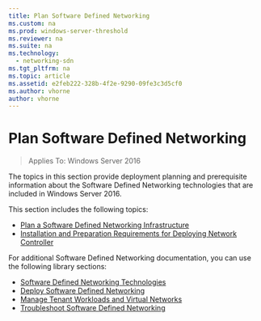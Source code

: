 ```yaml
---
title: Plan Software Defined Networking
ms.custom: na
ms.prod: windows-server-threshold
ms.reviewer: na
ms.suite: na
ms.technology: 
  - networking-sdn
ms.tgt_pltfrm: na
ms.topic: article
ms.assetid: e2feb222-328b-4f2e-9290-09fe3c3d5cf0
ms.author: vhorne
author: vhorne
---
```

# Plan Software Defined Networking

>Applies To: Windows Server 2016

The topics in this section provide deployment planning and prerequisite information about the Software Defined Networking technologies that are included in Windows Server 2016.  
  
This section includes the following topics:  
- [Plan a Software Defined Networking Infrastructure](../../sdn/plan/Plan-a-Software-Defined-Network-Infrastructure.md)  
- [Installation and Preparation Requirements for Deploying Network Controller](../../sdn/plan/Installation-and-Preparation-Requirements-for-Deploying-Network-Controller.md)  
  
For additional Software Defined Networking documentation, you can use the following library sections:  
  
 -   [Software Defined Networking Technologies](../../sdn/technologies/Software-Defined-Networking-Technologies.md)  
 -   [Deploy Software Defined Networking](../../sdn/deploy/Deploy-Software-Defined-Networking.md)  
 -   [Manage Tenant Workloads and Virtual Networks](../../sdn/manage/Manage-Tenant-Workloads-and-Virtual-Networks.md)  
 -   [Troubleshoot Software Defined Networking](../../sdn/troubleshoot/Troubleshoot-Software-Defined-Networking.md)



